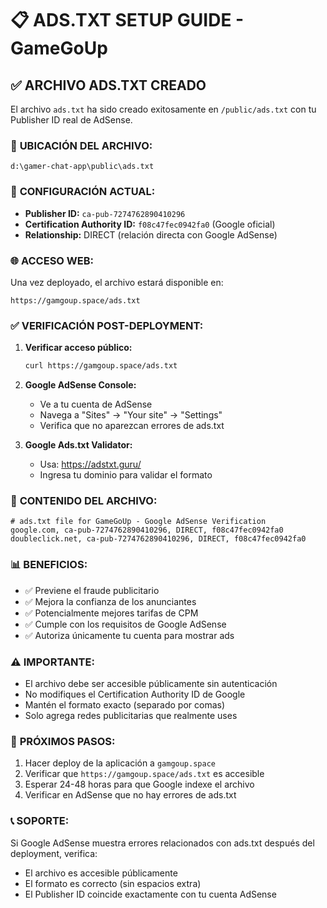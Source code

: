 # 📋 ADS.TXT SETUP GUIDE - GameGoUp

## ✅ **ARCHIVO ADS.TXT CREADO**

El archivo `ads.txt` ha sido creado exitosamente en `/public/ads.txt` con tu Publisher ID real de AdSense.

### 📍 **UBICACIÓN DEL ARCHIVO:**
```
d:\gamer-chat-app\public\ads.txt
```

### 🔑 **CONFIGURACIÓN ACTUAL:**
- **Publisher ID:** `ca-pub-7274762890410296`
- **Certification Authority ID:** `f08c47fec0942fa0` (Google oficial)
- **Relationship:** DIRECT (relación directa con Google AdSense)

### 🌐 **ACCESO WEB:**
Una vez deployado, el archivo estará disponible en:
```
https://gamgoup.space/ads.txt
```

### ✅ **VERIFICACIÓN POST-DEPLOYMENT:**

1. **Verificar acceso público:**
   ```bash
   curl https://gamgoup.space/ads.txt
   ```

2. **Google AdSense Console:**
   - Ve a tu cuenta de AdSense
   - Navega a "Sites" → "Your site" → "Settings"
   - Verifica que no aparezcan errores de ads.txt

3. **Google Ads.txt Validator:**
   - Usa: https://adstxt.guru/
   - Ingresa tu dominio para validar el formato

### 🔧 **CONTENIDO DEL ARCHIVO:**
```
# ads.txt file for GameGoUp - Google AdSense Verification
google.com, ca-pub-7274762890410296, DIRECT, f08c47fec0942fa0
doubleclick.net, ca-pub-7274762890410296, DIRECT, f08c47fec0942fa0
```

### 📊 **BENEFICIOS:**
- ✅ Previene el fraude publicitario
- ✅ Mejora la confianza de los anunciantes
- ✅ Potencialmente mejores tarifas de CPM
- ✅ Cumple con los requisitos de Google AdSense
- ✅ Autoriza únicamente tu cuenta para mostrar ads

### ⚠️ **IMPORTANTE:**
- El archivo debe ser accesible públicamente sin autenticación
- No modifiques el Certification Authority ID de Google
- Mantén el formato exacto (separado por comas)
- Solo agrega redes publicitarias que realmente uses

### 🚀 **PRÓXIMOS PASOS:**
1. Hacer deploy de la aplicación a `gamgoup.space`
2. Verificar que `https://gamgoup.space/ads.txt` es accesible
3. Esperar 24-48 horas para que Google indexe el archivo
4. Verificar en AdSense que no hay errores de ads.txt

### 📞 **SOPORTE:**
Si Google AdSense muestra errores relacionados con ads.txt después del deployment, verifica:
- El archivo es accesible públicamente
- El formato es correcto (sin espacios extra)
- El Publisher ID coincide exactamente con tu cuenta AdSense
